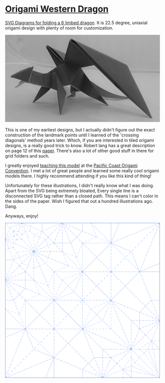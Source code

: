 # [Origami Western Dragon](https://caseyshields.github.io/dragon/)

[SVG Diagrams for folding a 6 limbed dragon](https://caseyshields.github.io/dragon/). It is 22.5 degree, uniaxial origami design with plenty of room for customization.

![Origami Western Dragon](WesternDragon.jpg)

This is one of my earliest designs, but I actually didn't figure out the exact construction of the landmark points until I learned of the 'crossing diagonals' method years later. Which, if you are interested in tiled origami designs, is a really good trick to know. Robert lang has a great description on page 12 of this [paper](https://azdoc.pl/lang-rj-origami-and-geometric-constructions.html). There's also a lot of other good stuff in there for grid folders and such.

I greatly enjoyed [teaching this model](https://origamiusa.org/classes/pcoc/2017/western-dragon) at the [Pacific Coast Origami Convention](https://origamiusa.org/pcoc2017). I met a lot of great people and learned some really cool origami models there. I highly recommend attending if you like this kind of thing!

Unfortunately for these illustrations, I didn't really know what I was doing. Apart from the SVG being extremely bloated, Every single line is a disconnected SVG <line> tag rather than a closed path. This means I can't color in the sides of the paper. Wish I figured that out a hundred illustrations ago. Dang.

Anyways, enjoy!

![crease pattern](img/Dragon_11.svg)